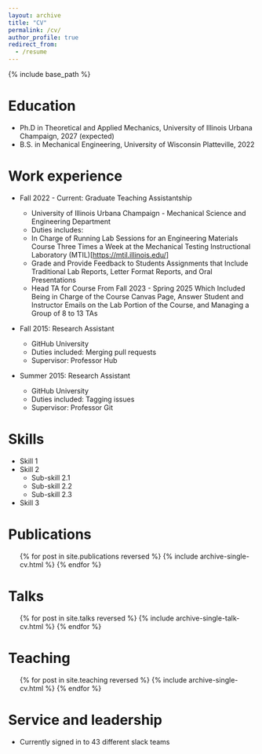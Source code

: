 ```yaml
---
layout: archive
title: "CV"
permalink: /cv/
author_profile: true
redirect_from:
  - /resume
---
```


{% include base_path %}

Education
======
* Ph.D in Theoretical and Applied Mechanics, University of Illinois Urbana Champaign, 2027 (expected)
* B.S. in Mechanical Engineering, University of Wisconsin Platteville, 2022

Work experience
======
* Fall 2022 - Current: Graduate Teaching Assistantship
  * University of Illinois Urbana Champaign - Mechanical Science and Engineering Department
  * Duties includes:
  * In Charge of Running Lab Sessions for an Engineering Materials Course Three Times a Week at the Mechanical Testing Instructional Laboratory (MTIL)[https://mtil.illinois.edu/]
  * Grade and Provide Feedback to Students Assignments that Include Traditional Lab Reports, Letter Format Reports, and Oral Presentations
  * Head TA for Course From Fall 2023 - Spring 2025 Which Included Being in Charge of the Course Canvas Page, Answer Student and Instructor Emails on the Lab Portion of the Course, and Managing a Group of 8 to 13 TAs

* Fall 2015: Research Assistant
  * GitHub University
  * Duties included: Merging pull requests
  * Supervisor: Professor Hub

* Summer 2015: Research Assistant
  * GitHub University
  * Duties included: Tagging issues
  * Supervisor: Professor Git
  
Skills
======
* Skill 1
* Skill 2
  * Sub-skill 2.1
  * Sub-skill 2.2
  * Sub-skill 2.3
* Skill 3

Publications
======
  <ul>{% for post in site.publications reversed %}
    {% include archive-single-cv.html %}
  {% endfor %}</ul>
  
Talks
======
  <ul>{% for post in site.talks reversed %}
    {% include archive-single-talk-cv.html  %}
  {% endfor %}</ul>
  
Teaching
======
  <ul>{% for post in site.teaching reversed %}
    {% include archive-single-cv.html %}
  {% endfor %}</ul>
  
Service and leadership
======
* Currently signed in to 43 different slack teams
